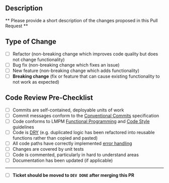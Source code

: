 ## Description
** Please provide a short description of the changes proposed in this Pull Request **

## Type of Change
- [ ] Refactor (non-breaking change which improves code quality but does not change functionality)
- [ ] Bug fix (non-breaking change which fixes an issue)
- [ ] New feature (non-breaking change which adds functionality)
- [ ] **Breaking change** (fix or feature that can cause existing functionality to not work as expected)

## Code Review Pre-Checklist
- [ ] Commits are self-contained, deployable units of work
- [ ] Commit messages conform to the [Conventional Commits](https://www.conventionalcommits.org/en/v1.0.0/#summary) specification
- [ ] Code conforms to LMPM [Functional Programming](https://inhabitiq.atlassian.net/wiki/spaces/LMP/pages/3025043460/4.+Functional+Programming) and [Code Style](https://inhabitiq.atlassian.net/wiki/spaces/LMP/pages/3024912390/5.+Code+Style) guidelines
- [ ] Code is [DRY](https://en.wikipedia.org/wiki/Don%27t_repeat_yourself) (e.g. duplicated logic has been refactored into reusable functions rather than copied and pasted)
- [ ] All code paths have correctly implemented [error handling](https://inhabitiq.atlassian.net/wiki/spaces/LMP/pages/3025043480/7.+Error+Handling)
- [ ] Changes are covered by unit tests
- [ ] Code is commented, particularly in hard to understand areas
- [ ] Documentation has been updated (if applicable)

---

- [ ] **Ticket should be moved to `DEV DONE` after merging this PR**
